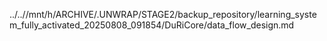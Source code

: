 ../..//mnt/h/ARCHIVE/.UNWRAP/STAGE2/backup_repository/learning_system_fully_activated_20250808_091854/DuRiCore/data_flow_design.md